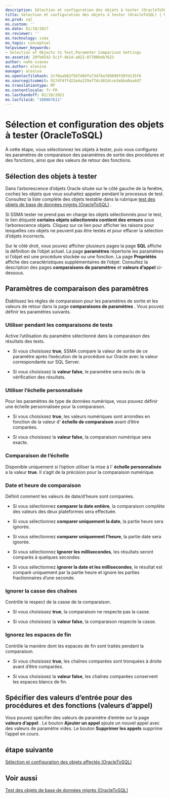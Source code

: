 ```yaml
---
description: Sélection et configuration des objets à tester (OracleToSQL)
title: Sélection et configuration des objets à tester (OracleToSQL) | Microsoft Docs
ms.prod: sql
ms.custom: ''
ms.date: 01/19/2017
ms.reviewer: ''
ms.technology: ssma
ms.topic: conceptual
helpviewer_keywords:
- Selection of Objects to Test,Parameter Comparison Settings
ms.assetid: 29fb6542-5c1f-4b14-a822-87700beb7623
author: nahk-ivanov
ms.author: alexiva
manager: alexiva
ms.openlocfilehash: 2cf0aab82f56740dfe73476af89899fd9fd135f6
ms.sourcegitcommit: 917df4ffd22e4a229af7dc481dcce3ebba0aa4d7
ms.translationtype: MT
ms.contentlocale: fr-FR
ms.lasthandoff: 02/10/2021
ms.locfileid: "100067611"
---
```

# <a name="selecting-and-configuring-objects-to-test-oracletosql"></a>Sélection et configuration des objets à tester (OracleToSQL)
À cette étape, vous sélectionnez les objets à tester, puis vous configurez les paramètres de comparaison des paramètres de sortie des procédures et des fonctions, ainsi que des valeurs de retour des fonctions.  
  
## <a name="selection-of-objects-to-test"></a>Sélection des objets à tester  
Dans l’arborescence d’objets Oracle située sur le côté gauche de la fenêtre, cochez les objets que vous souhaitez appeler pendant le processus de test. Consultez la liste complète des objets testable dans la rubrique [test des objets de base de données migrés &#40;OracleToSQL&#41;](../../ssma/oracle/testing-migrated-database-objects-oracletosql.md) .  
  
Si SSMA tester ne prend pas en charge les objets sélectionnés pour le test, le lien étiqueté **certains objets sélectionnés contient des erreurs** sous l’arborescence objets. Cliquez sur ce lien pour afficher les raisons pour lesquelles ces objets ne peuvent pas être testés et pour effacer la sélection d’objets incorrects.  
  
Sur le côté droit, vous pouvez afficher plusieurs pages la page **SQL** affiche la définition de l’objet actuel. La page **paramètres** répertorie les paramètres si l’objet est une procédure stockée ou une fonction. La page **Propriétés** affiche des caractéristiques supplémentaires de l’objet. Consultez la description des pages **comparaisons de paramètres** et **valeurs d’appel** ci-dessous.  
  
## <a name="parameter-comparison-settings"></a>Paramètres de comparaison des paramètres  
Établissez les règles de comparaison pour les paramètres de sortie et les valeurs de retour dans la page **comparaisons de paramètres** . Vous pouvez définir les paramètres suivants.  
  
### <a name="use-during-test-comparisons"></a>Utiliser pendant les comparaisons de tests  
Active l’utilisation du paramètre sélectionné dans la comparaison des résultats des tests.  
  
-   Si vous choisissez **true**, SSMA compare la valeur de sortie de ce paramètre après l’exécution de la procédure sur Oracle avec la valeur correspondante sur SQL Server.
  
-   Si vous choisissez la **valeur false**, le paramètre sera exclu de la vérification des résultats.  
  
### <a name="use-custom-scale"></a>Utiliser l’échelle personnalisée  
Pour les paramètres de type de données numérique, vous pouvez définir une échelle personnalisée pour la comparaison.  
  
-   Si vous choisissez **true**, les valeurs numériques sont arrondies en fonction de la valeur d' **échelle de comparaison** avant d’être comparées.  
  
-   Si vous choisissez la **valeur false**, la comparaison numérique sera exacte.  
  
### <a name="comparing-scale"></a>Comparaison de l’échelle  
Disponible uniquement si l’option utiliser la mise à l' **échelle personnalisée** a la valeur **true**. Il s’agit de la précision pour la comparaison numérique.  
  
### <a name="date-time-comparing"></a>Date et heure de comparaison  
Définit comment les valeurs de date/d’heure sont comparées.  
  
-   Si vous sélectionnez **comparer la date entière**, la comparaison complète des valeurs des deux plateformes sera effectuée.  
  
-   Si vous sélectionnez **comparer uniquement la date**, la partie heure sera ignorée.  
  
-   Si vous sélectionnez **comparer uniquement l’heure**, la partie date sera ignorée.  
  
-   Si vous sélectionnez **Ignorer les millisecondes**, les résultats seront comparés à quelques secondes.  
  
-   Si vous sélectionnez **ignorer la date et les millisecondes**, le résultat est comparé uniquement par la partie heure et ignore les parties fractionnaires d’une seconde.  
  
### <a name="ignore-strings-case"></a>Ignorer la casse des chaînes  
Contrôle le respect de la casse de la comparaison.  
  
-   Si vous choisissez **true**, la comparaison ne respecte pas la casse.  
  
-   Si vous choisissez la **valeur false**, la comparaison respecte la casse.  
  
### <a name="ignore-trailing-spaces"></a>Ignorez les espaces de fin  
Contrôle la manière dont les espaces de fin sont traités pendant la comparaison.  
  
-   Si vous choisissez **true**, les chaînes comparées sont tronquées à droite avant d’être comparées.  
  
-   Si vous choisissez la **valeur false**, les chaînes comparées conservent les espaces blancs de fin.  
  
## <a name="specify-input-values-for-procedures-and-functions-call-values"></a>Spécifier des valeurs d’entrée pour des procédures et des fonctions (valeurs d’appel)  
Vous pouvez spécifier des valeurs de paramètre d’entrée sur la page **valeurs d’appel** . Le bouton **Ajouter un appel** ajoute un nouvel appel avec des valeurs de paramètre vides. Le bouton **Supprimer les appels** supprime l’appel en cours.  
  
## <a name="next-step"></a>étape suivante  
[Sélection et configuration des objets affectés &#40;OracleToSQL&#41;](../../ssma/oracle/selecting-and-configuring-affected-objects-oracletosql.md)  
  
## <a name="see-also"></a>Voir aussi  
[Test des objets de base de données migrés &#40;OracleToSQL&#41;](../../ssma/oracle/testing-migrated-database-objects-oracletosql.md)  
  
